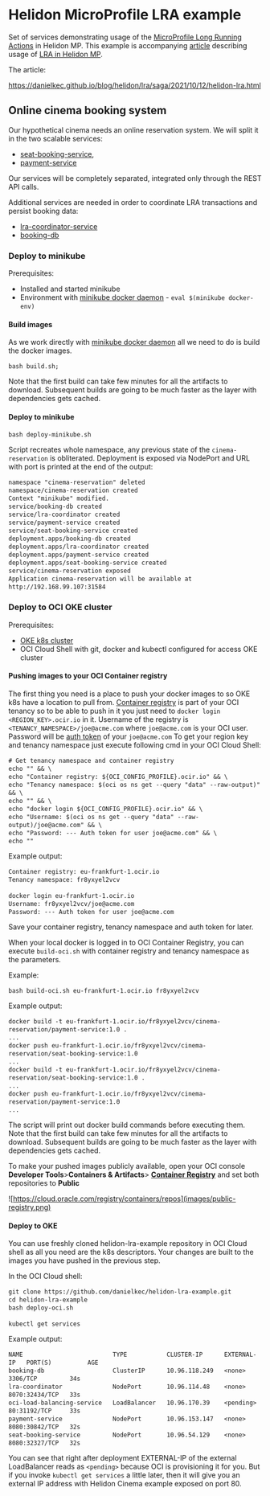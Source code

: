 # Helidon MicroProfile LRA example
Set of services demonstrating usage of the 
[MicroProfile Long Running Actions](https://download.eclipse.org/microprofile/microprofile-lra-1.0/microprofile-lra-spec-1.0.html)
in Helidon MP. This example is accompanying 
[article](https://danielkec.github.io/blog/helidon/lra/saga/2021/10/12/helidon-lra.html) 
describing usage of [LRA in 
Helidon MP](https://helidon.io/docs/v2/#/mp/lra/01_introduction).

The article:

https://danielkec.github.io/blog/helidon/lra/saga/2021/10/12/helidon-lra.html

## Online cinema booking system
Our hypothetical cinema needs an online reservation system. 
We will split it in the two scalable services:
* [seat-booking-service](/seat-booking-service), 
* [payment-service](/payment-service)

Our services will be completely separated, integrated only through the REST API calls.

Additional services are needed in order to coordinate
LRA transactions and persist booking data: 
* [lra-coordinator-service](/lra-coordinator-service) 
* [booking-db](/booking-db) 

### Deploy to minikube
Prerequisites:
* Installed and started minikube
* Environment with
  [minikube docker daemon](https://minikube.sigs.k8s.io/docs/handbook/pushing/#1-pushing-directly-to-the-in-cluster-docker-daemon-docker-env) - `eval $(minikube docker-env)`

#### Build images
As we work directly with
[minikube docker daemon](https://minikube.sigs.k8s.io/docs/handbook/pushing/#1-pushing-directly-to-the-in-cluster-docker-daemon-docker-env)
all we need to do is build the docker images.
```shell
bash build.sh;
```
Note that the first build can take few minutes for all the artifacts to download.
Subsequent builds are going to be much faster as the layer with dependencies gets cached.

#### Deploy to minikube
```shell
bash deploy-minikube.sh
```
Script recreates whole namespace, any previous state of the `cinema-reservation` is obliterated.
Deployment is exposed via NodePort and URL with port is printed at the end of the output:
```shell
namespace "cinema-reservation" deleted
namespace/cinema-reservation created
Context "minikube" modified.
service/booking-db created
service/lra-coordinator created
service/payment-service created
service/seat-booking-service created
deployment.apps/booking-db created
deployment.apps/lra-coordinator created
deployment.apps/payment-service created
deployment.apps/seat-booking-service created
service/cinema-reservation exposed
Application cinema-reservation will be available at http://192.168.99.107:31584
```

### Deploy to OCI OKE cluster
Prerequisites:
* [OKE k8s cluster](https://docs.oracle.com/en/learn/container_engine_kubernetes)
* OCI Cloud Shell with git, docker and kubectl configured for access OKE cluster

#### Pushing images to your OCI Container registry
The first thing you need is a place to push your docker images to so OKE k8s have a location to pull from.
[Container registry](https://docs.oracle.com/en-us/iaas/Content/Registry/Concepts/registryprerequisites.htm#Availab)
is part of your OCI tenancy so to be able to push in it you just need to
`docker login <REGION_KEY>.ocir.io` in it.
Username of the registry is `<TENANCY_NAMESPACE>/joe@acme.com`
where `joe@acme.com` is your OCI user.
Password will be [auth token](https://docs.oracle.com/en-us/iaas/Content/Registry/Tasks/registrygettingauthtoken.htm)
of your `joe@acme.com`
To get your region key and tenancy namespace just execute following cmd in your OCI Cloud Shell:

```shell
# Get tenancy namespace and container registry
echo "" && \
echo "Container registry: ${OCI_CONFIG_PROFILE}.ocir.io" && \
echo "Tenancy namespace: $(oci os ns get --query "data" --raw-output)" && \
echo "" && \
echo "docker login ${OCI_CONFIG_PROFILE}.ocir.io" && \
echo "Username: $(oci os ns get --query "data" --raw-output)/joe@acme.com" && \
echo "Password: --- Auth token for user joe@acme.com" && \
echo ""
```
Example output:
```shell
Container registry: eu-frankfurt-1.ocir.io
Tenancy namespace: fr8yxyel2vcv

docker login eu-frankfurt-1.ocir.io
Username: fr8yxyel2vcv/joe@acme.com
Password: --- Auth token for user joe@acme.com
```
Save your container registry, tenancy namespace and auth token for later.

When your local docker is logged in to OCI Container Registry, you can execute `build-oci.sh`
with container registry and tenancy namespace as the parameters.

Example:
```shell
bash build-oci.sh eu-frankfurt-1.ocir.io fr8yxyel2vcv
```
Example output:
```shell
docker build -t eu-frankfurt-1.ocir.io/fr8yxyel2vcv/cinema-reservation/payment-service:1.0 .
...
docker push eu-frankfurt-1.ocir.io/fr8yxyel2vcv/cinema-reservation/seat-booking-service:1.0
...
docker build -t eu-frankfurt-1.ocir.io/fr8yxyel2vcv/cinema-reservation/seat-booking-service:1.0 .
...
docker push eu-frankfurt-1.ocir.io/fr8yxyel2vcv/cinema-reservation/payment-service:1.0
...
```
The script will print out docker build commands before executing them.
Note that the first build can take few minutes for all the artifacts to download.
Subsequent builds are going to be much faster as the layer with dependencies gets cached.

To make your pushed images publicly available, open your OCI console
**Developer Tools**>**Containers & Artifacts**>
[**Container Registry**](https://cloud.oracle.com/registry/containers/repos)
and set both repositories to **Public**

![https://cloud.oracle.com/registry/containers/repos](images/public-registry.png)

#### Deploy to OKE
You can use freshly cloned helidon-lra-example repository in OCI Cloud shell as all you need are the k8s descriptors.
Your changes are built to the images you have pushed in the previous step.

In the OCI Cloud shell:
```shell
git clone https://github.com/danielkec/helidon-lra-example.git
cd helidon-lra-example
bash deploy-oci.sh

kubectl get services
```
Example output:
```shell
NAME                         TYPE           CLUSTER-IP      EXTERNAL-IP   PORT(S)          AGE
booking-db                   ClusterIP      10.96.118.249   <none>        3306/TCP         34s
lra-coordinator              NodePort       10.96.114.48    <none>        8070:32434/TCP   33s
oci-load-balancing-service   LoadBalancer   10.96.170.39    <pending>     80:31192/TCP     33s
payment-service              NodePort       10.96.153.147   <none>        8080:30842/TCP   32s
seat-booking-service         NodePort       10.96.54.129    <none>        8080:32327/TCP   32s
```

You can see that right after deployment EXTERNAL-IP of the external LoadBalancer reads as `<pending>`
because OCI is provisioning it for you. But if you invoke `kubectl get services` a little later,
then it will give you an external IP address with Helidon Cinema example exposed on port 80.